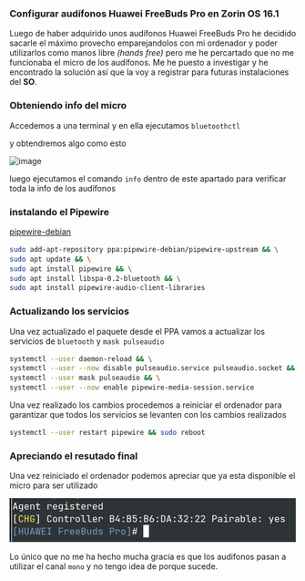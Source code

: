### Configurar audífonos Huawei FreeBuds Pro en Zorin OS 16.1

Luego de haber adquirido unos audífonos Huawei FreeBuds Pro he decidido sacarle el máximo provecho emparejandolos con mi ordenador y poder utilizarlos como manos libre _(hands free)_ 
pero me he percartado que no me funcionaba el micro de los audífonos. Me he puesto a investigar y he encontrado la solución así que la voy a registrar para futuras instalaciones del **SO**.

### Obteniendo info del micro
Accedemos a una terminal y en ella ejecutamos ```bluetoothctl```

y obtendremos algo como esto

![image](https://user-images.githubusercontent.com/10134910/159496234-9509bbdd-09be-44e5-b521-974df4e16f9c.png)

luego ejecutamos el comando ```info``` dentro de este apartado para verificar toda la info de los audífonos

### instalando el Pipewire

[pipewire-debian](https://pipewire-debian.github.io/pipewire-debian/)

```sh
sudo add-apt-repository ppa:pipewire-debian/pipewire-upstream && \
sudo apt update && \
sudo apt install pipewire && \
sudo apt install libspa-0.2-bluetooth && \
sudo apt install pipewire-audio-client-libraries
```
### Actualizando los servicios

Una vez actualizado el paquete desde el PPA vamos a actualizar los servicios de ```bluetooth``` y ```mask pulseaudio```

```sh
systemctl --user daemon-reload && \
systemctl --user --now disable pulseaudio.service pulseaudio.socket && \
systemctl --user mask pulseaudio && \
systemctl --user --now enable pipewire-media-session.service
```

Una vez realizado los cambios procedemos a reiniciar el ordenador para garantizar que todos los servicios se levanten con los cambios realizados

```sh
systemctl --user restart pipewire && sudo reboot
```
### Apreciando el resutado final
Una vez reiniciado el ordenador podemos apreciar que ya esta disponible el micro para ser utilizado

![image](https://raw.githubusercontent.com/dmorfav/dmorfav.github.io/main/images/posts/configurar-audifonos-huawei-freebuds-pro-en-zorin-os-16/159496234-9509bbdd-09be-44e5-b521-974df4e16f9c.png)

Lo único que no me ha hecho mucha gracia es que los audifonos pasan a utilizar el canal ```mono``` y no tengo idea de porque sucede.
